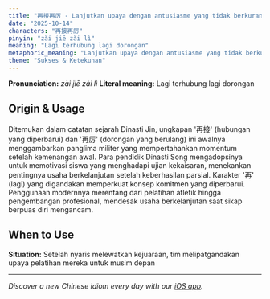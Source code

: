 ```yaml
---
title: "再接再厉 - Lanjutkan upaya dengan antusiasme yang tidak berkurang"
date: "2025-10-14"
characters: "再接再厉"
pinyin: "zài jiē zài lì"
meaning: "Lagi terhubung lagi dorongan"
metaphoric_meaning: "Lanjutkan upaya dengan antusiasme yang tidak berkurang"
theme: "Sukses & Ketekunan"
---
```


**Pronunciation:** *zài jiē zài lì*
**Literal meaning:** Lagi terhubung lagi dorongan

## Origin & Usage

Ditemukan dalam catatan sejarah Dinasti Jin, ungkapan '再接' (hubungan yang diperbarui) dan '再厉' (dorongan yang berulang) ini awalnya menggambarkan panglima militer yang mempertahankan momentum setelah kemenangan awal. Para pendidik Dinasti Song mengadopsinya untuk memotivasi siswa yang menghadapi ujian kekaisaran, menekankan pentingnya usaha berkelanjutan setelah keberhasilan parsial. Karakter '再' (lagi) yang digandakan memperkuat konsep komitmen yang diperbarui. Penggunaan modernnya merentang dari pelatihan atletik hingga pengembangan profesional, mendesak usaha berkelanjutan saat sikap berpuas diri mengancam.

## When to Use

**Situation:** Setelah nyaris melewatkan kejuaraan, tim melipatgandakan upaya pelatihan mereka untuk musim depan

---

*Discover a new Chinese idiom every day with our [iOS app](https://apps.apple.com/us/app/daily-chinese-idioms/id6740611324).*
